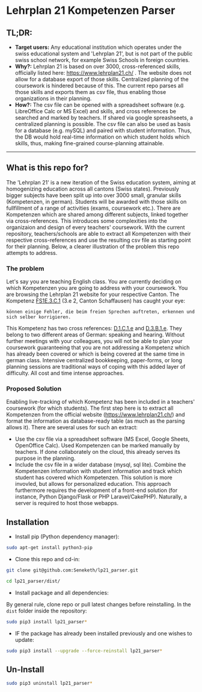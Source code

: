 # Lehrplan 21 Kompetenzen Parser

## TL;DR:

- **Target users:** Any educational institution which operates under the swiss educational system and 'Lehrplan 21', but is not part of the public swiss school network, for example Swiss Schools in foreign countries.
- **Why?:** Lehrplan 21 is based on over 3000, cross-referenced skills, officially listed here: https://www.lehrplan21.ch/ . The website does not allow for a database export of those skills. Centralized planning of the coursework is hindered because of this. The current repo parses all those skills and exports them as csv file, thus enabling those organizations in their planning.
- **How?:** The csv file can be opened with a spreadsheet software (e.g. LibreOffice Calc or MS Excel) and skills, and cross references be searched and marked by teachers. If shared via google spreashseets, a centralized planning is possible. 
The csv file can also be used as basis for a database (e.g. mySQL) and paired with student information. Thus, the DB would hold real-time information on which student holds which skills, thus, making fine-grained course-planning attainable.

* * *

## What is this repo for?

The 'Lehrplan 21' is a new iteration of the Swiss education system, aiming at homogenizing education across all cantons (Swiss states). Previously bigger subjects have been split up into over 3000 small, granular skills (Kompetenzen, in german). Students will be awarded with those skills on fullfillment of a range of activities (exams, coursework etc.). There are Kompetenzen which are shared among different subjects, linked together via cross-references. This introduces some complexities into the organizaion and design of every teachers' coursework. With the current repository, teachers/schools are able to extract all Kompetenzen with their respective cross-references and use the resulting csv file as starting point for their planning. Below, a clearer illustration of the problem this repo attempts to address.

### The problem

Let's say you are teaching English class. You are currently deciding on which Kompetenzen you are going to address with your coursework. You are browsing the Lehrplan 21 website for your respective Canton. The Kompetenz [FS1E.3.C.1](https://sh.lehrplan.ch/index.php?code=a%7C1%7C21%7C3%7C3%7C1&hilit=1011349904418GrzVHbChC57ehEvEWJbA#1011349904418GrzVHbChC57ehEvEWJbA) (3.e 2, Canton Schaffausen) has caught your eye:

```
können einige Fehler, die beim freien Sprechen auftreten, erkennen und sich selber korrigieren.
```

This Kompetenz has two cross references: [D.1.C.1.e](https://sh.lehrplan.ch/index.php?code=a%7C1%7C11%7C1%7C3%7C1&hilit=101bt3PZ5rubxH6LxREd3M7TYryv4cDWM#101bt3PZ5rubxH6LxREd3M7TYryv4cDWM) and [D.3.B.1.e](https://sh.lehrplan.ch/index.php?code=a%7C1%7C11%7C3%7C2%7C1&hilit=101pD4KghZfFchU49ZaUhwJDALbDA9DxF#101pD4KghZfFchU49ZaUhwJDALbDA9DxF). They belong to two different areas of German: speaking and hearing. Without further meetings with your colleagues, you will not be able to plan your coursework guaranteeing that you are not addressing a Kompetenz which has already been covered or which is being covered at the same time in german class. Intensive centralized bookkeeping, paper-forms, or long planning sessions are traditional ways of coping with this added layer of difficulty. All cost and time intense approaches.

### Proposed Solution

Enabling live-tracking of which Kompetenz has been included in a teachers' coursework (for which students). The first step here is to extract all Kompetenzen from the official website (https://www.lehrplan21.ch/) and format the information as database-ready table (as much as the parsing allows it). There are several uses for such an extract:
- Use the csv file via a spreadsheet software (MS Excel, Google Sheets, OpenOffice Calc). Used Kompetenzen can be marked manually by teachers. If done collaborately on the cloud, this already serves its purpose in the planning.
- Include the csv file in a wider database (mysql, sql lite). Combine the Kompetenzen information with student information and track which student has covered which Kompetenzen. This solution is more invovled, but allows for personalized education. This approach furthermore requires the development of a front-end solution (for instance, Python Django/Flask or PHP Laravel/CakePHP). Naturally, a server is required to host those webapps. 

## Installation

- Install pip (Python dependency manager):

```bash
sudo apt-get install python3-pip
```

- Clone this repo and cd-in:

```bash
git clone git@github.com:Seneketh/lp21_parser.git

cd lp21_parser/dist/
```

- Install package and all dependencies:

By general rule, clone repo or pull latest changes before reinstalling. In the `dist` folder inside the repository:

```bash
sudo pip3 install lp21_parser*
```

- IF the package has already been installed previously and one wishes to update:

```bash
sudo pip3 install --upgrade --force-reinstall lp21_parser*
```

## Un-Install

```bash
sudo pip3 uninstall lp21_parser*
```
